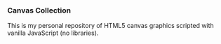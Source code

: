 ### Canvas Collection

This is my personal repository of HTML5 canvas graphics scripted with vanilla JavaScript (no libraries). 
